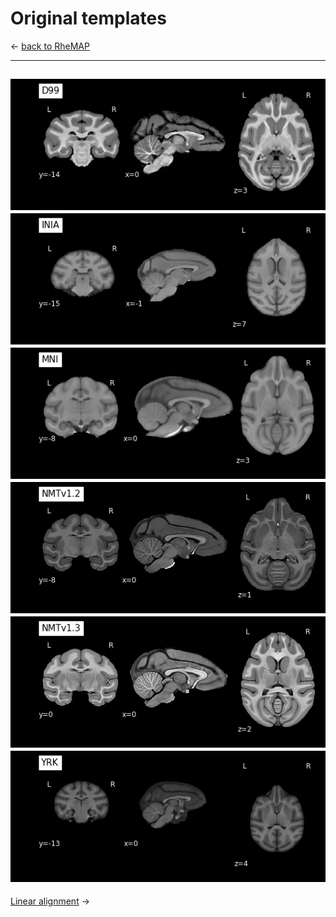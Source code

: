 # Original templates    

&larr; [back to RheMAP](README.md)     

----
![D99](images/templates/D99.png)    
![INIA](images/templates/INIA.png)    
![MNI](images/templates/MNI.png)    
![NMT v1.2](images/templates/NMTv1.2.png)     
![NMT v1.3](images/templates/NMTv1.3.png)    
![Yerkes](images/templates/YRK.png)     
---

[Linear alignment](linear_alignment.md) &rarr;
